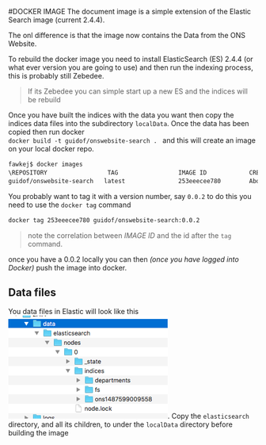 #DOCKER IMAGE
The document image is a simple extension of the Elastic Search image (current 2.4.4).

The onl difference is that the image now contains the Data from the ONS Website.

To rebuild the docker image you need to install ElasticSearch (ES) 2.4.4 (or what ever version you are going to use) and then run the indexing process, this is probably still Zebedee.

>If its Zebedee you can simple start up a new ES and the indices will be rebuild


Once you have built the indices with the data you want then copy the indices data files into the subdirectory `localData`.
Once the data has been copied then run docker  
```docker build -t guidof/onswebsite-search . ```
and this will create an image on your local docker repo.
```bash
fawkej$ docker images
\REPOSITORY                 TAG                 IMAGE ID            CREATED             SIZE
guidof/onswebsite-search   latest               253eeecee780        About an hour ago   1.05 GB
```

You probably want to tag it with a version number, say `0.0.2` to do this you need to use the `docker tag` command
```bash
docker tag 253eeecee780 guidof/onswebsite-search:0.0.2
```
> note the correlation between _IMAGE ID_ and the id after the `tag` command.

once you have a 0.0.2 locally you can then _(once you have logged into Docker)_ push the image into docker.
## Data files
You data files in Elastic will look like this 
![Data Files with elasticsearch node name](DataFiles.png).
Copy the `elasticsearch` directory, and all its children, to under the `localData` directory before building the image